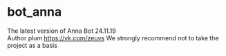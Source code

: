 # bot_anna
The latest version of Anna Bot 24.11.19  
  Author plum https://vk.com/zeuvs
                                          We strongly recommend not to take the project as a basis
